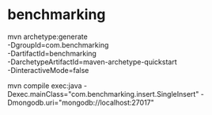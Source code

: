# benchmarking

mvn archetype:generate \
    -DgroupId=com.benchmarking \
    -DartifactId=benchmarking \
    -DarchetypeArtifactId=maven-archetype-quickstart \
    -DinteractiveMode=false


mvn compile exec:java -Dexec.mainClass="com.benchmarking.insert.SingleInsert" -Dmongodb.uri="mongodb://localhost:27017"
